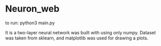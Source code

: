 # Neuron_web
to run: python3 main.py

It is a two-layer neural network was built with using only numpy. Dataset was taken from sklearn, and matplotlib was used for drawing a plots.
